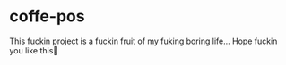 # coffe-pos
This fuckin project is a fuckin fruit of my fuking boring life... Hope fuckin you like this🤠
